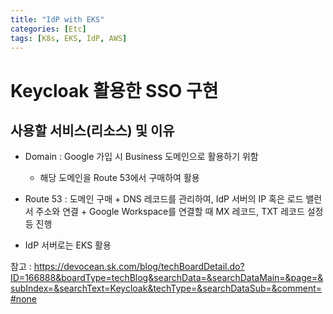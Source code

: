 ```yaml
---
title: "IdP with EKS"
categories: [Etc]
tags: [K8s, EKS, IdP, AWS]
---
```

# Keycloak 활용한 SSO 구현  
## 사용할 서비스(리소스) 및 이유  
- Domain : Google 가입 시 Business 도메인으로 활용하기 위함  
    - 해당 도메인을 Route 53에서 구매하여 활용  
- Route 53 : 도메인 구매 + DNS 레코드를 관리하여, IdP 서버의 IP 혹은 로드 밸런서 주소와 연결 + Google Workspace를 연결할 때 MX 레코드, TXT 레코드 설정 등 진행  

- IdP 서버로는 EKS 활용

참고 : https://devocean.sk.com/blog/techBoardDetail.do?ID=166888&boardType=techBlog&searchData=&searchDataMain=&page=&subIndex=&searchText=Keycloak&techType=&searchDataSub=&comment=#none  